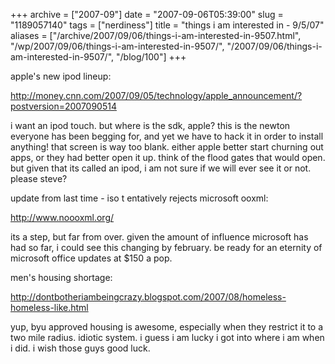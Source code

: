 +++
archive = ["2007-09"]
date = "2007-09-06T05:39:00"
slug = "1189057140"
tags = ["nerdiness"]
title = "things i am interested in - 9/5/07"
aliases = ["/archive/2007/09/06/things-i-am-interested-in-9507.html", "/wp/2007/09/06/things-i-am-interested-in-9507/", "/2007/09/06/things-i-am-interested-in-9507/", "/blog/100"]
+++

apple's new ipod lineup:

http://money.cnn.com/2007/09/05/technology/apple_announcement/?postversion=2007090514

i want an ipod touch. but where is the sdk, apple? this is the newton
everyone has been begging for, and yet we have to hack it in order to
install anything! that screen is way too blank. either apple better start
churning out apps, or they had better open it up. think of the flood gates
that would open. but given that its called an ipod, i am not sure if we
will ever see it or not. please steve?

update from last time - iso t entatively rejects microsoft ooxml:

http://www.noooxml.org/

its a step, but far from over. given the amount of influence microsoft has
had so far, i could see this changing by february. be ready for an
eternity of microsoft office updates at $150 a pop.

men's housing shortage:

http://dontbotheriambeingcrazy.blogspot.com/2007/08/homeless-homeless-like.html

yup, byu approved housing is awesome, especially when they restrict
it to a two mile radius. idiotic system. i guess i am lucky i got into
where i am when i did. i wish those guys good luck.

